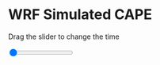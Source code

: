 <h1>WRF Simulated CAPE</h1>
<p>Drag the slider to change the time</p>

<div class="slidecontainer">
<input oninput='setImage(this)' class="slider" type="range" min="0" max="5" value="0" step="1" />
<img id='img'/>
</div>

<script>
var img = document.getElementById('img');
var img_array = ['/assets/images/wrf/cp_wrfout_d01_2020-06-15_12:00:00.png',
'/assets/images/wrf/cp_wrfout_d01_2020-06-15_13:00:00.png',
'/assets/images/wrf/cp_wrfout_d01_2020-06-15_14:00:00.png',
'/assets/images/wrf/cp_wrfout_d01_2020-06-15_15:00:00.png',
'/assets/images/wrf/cp_wrfout_d01_2020-06-15_16:00:00.png',];
function setImage(obj)
{
        var value = obj.value;
        img.src = img_array[value];

}
</script>
